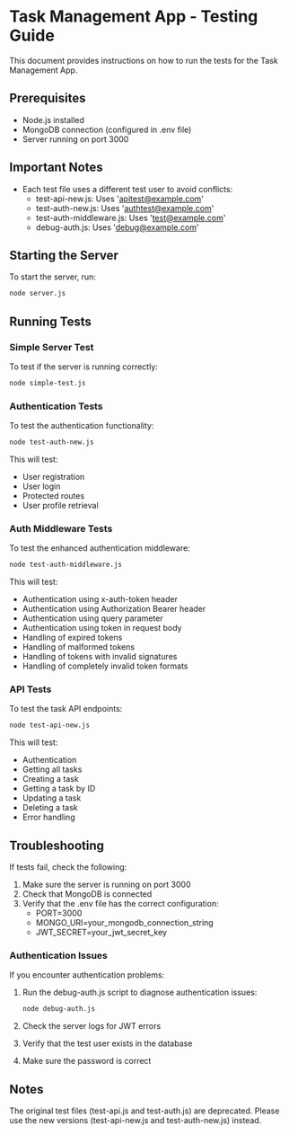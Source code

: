 # Task Management App - Testing Guide

This document provides instructions on how to run the tests for the Task Management App.

## Prerequisites

- Node.js installed
- MongoDB connection (configured in .env file)
- Server running on port 3000

## Important Notes

- Each test file uses a different test user to avoid conflicts:
  - test-api-new.js: Uses 'apitest@example.com'
  - test-auth-new.js: Uses 'authtest@example.com'
  - test-auth-middleware.js: Uses 'test@example.com'
  - debug-auth.js: Uses 'debug@example.com'

## Starting the Server

To start the server, run:

```bash
node server.js
```

## Running Tests

### Simple Server Test

To test if the server is running correctly:

```bash
node simple-test.js
```

### Authentication Tests

To test the authentication functionality:

```bash
node test-auth-new.js
```

This will test:
- User registration
- User login
- Protected routes
- User profile retrieval

### Auth Middleware Tests

To test the enhanced authentication middleware:

```bash
node test-auth-middleware.js
```

This will test:
- Authentication using x-auth-token header
- Authentication using Authorization Bearer header
- Authentication using query parameter
- Authentication using token in request body
- Handling of expired tokens
- Handling of malformed tokens
- Handling of tokens with invalid signatures
- Handling of completely invalid token formats

### API Tests

To test the task API endpoints:

```bash
node test-api-new.js
```

This will test:
- Authentication
- Getting all tasks
- Creating a task
- Getting a task by ID
- Updating a task
- Deleting a task
- Error handling

## Troubleshooting

If tests fail, check the following:

1. Make sure the server is running on port 3000
2. Check that MongoDB is connected
3. Verify that the .env file has the correct configuration:
   - PORT=3000
   - MONGO_URI=your_mongodb_connection_string
   - JWT_SECRET=your_jwt_secret_key

### Authentication Issues

If you encounter authentication problems:

1. Run the debug-auth.js script to diagnose authentication issues:
   ```bash
   node debug-auth.js
   ```

2. Check the server logs for JWT errors
3. Verify that the test user exists in the database
4. Make sure the password is correct

## Notes

The original test files (test-api.js and test-auth.js) are deprecated. 
Please use the new versions (test-api-new.js and test-auth-new.js) instead.